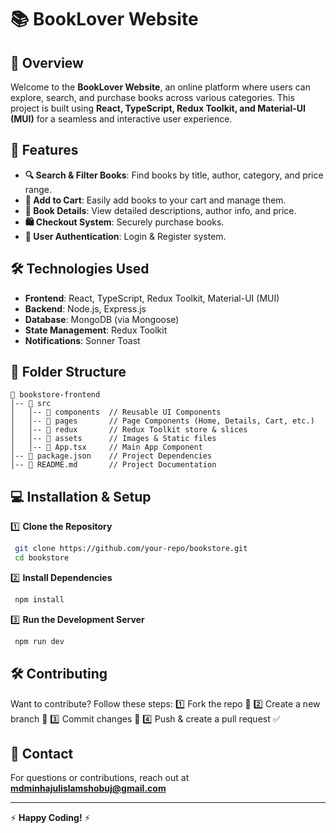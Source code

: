 # 📚 BookLover Website

## 📖 Overview

Welcome to the **BookLover Website**, an online platform where users can explore, search, and purchase books across various categories. This project is built using **React, TypeScript, Redux Toolkit, and Material-UI (MUI)** for a seamless and interactive user experience.

## 🚀 Features

- **🔍 Search & Filter Books**: Find books by title, author, category, and price range.
- **🛒 Add to Cart**: Easily add books to your cart and manage them.
- **🔖 Book Details**: View detailed descriptions, author info, and price.
- **🛍️ Checkout System**: Securely purchase books.
- **👤 User Authentication**: Login & Register system.

## 🛠️ Technologies Used

- **Frontend**: React, TypeScript, Redux Toolkit, Material-UI (MUI)
- **Backend**: Node.js, Express.js
- **Database**: MongoDB (via Mongoose)
- **State Management**: Redux Toolkit
- **Notifications**: Sonner Toast

## 📂 Folder Structure

```
📂 bookstore-frontend
│-- 📂 src
│   │-- 📂 components  // Reusable UI Components
│   │-- 📂 pages       // Page Components (Home, Details, Cart, etc.)
│   │-- 📂 redux       // Redux Toolkit store & slices
│   │-- 📂 assets      // Images & Static files
│   │-- 📜 App.tsx     // Main App Component
│-- 📜 package.json    // Project Dependencies
│-- 📜 README.md       // Project Documentation
```

## 💻 Installation & Setup

1️⃣ **Clone the Repository**

```sh
 git clone https://github.com/your-repo/bookstore.git
 cd bookstore
```

2️⃣ **Install Dependencies**

```sh
 npm install
```

3️⃣ **Run the Development Server**

```sh
 npm run dev
```

## 🛠️ Contributing

Want to contribute? Follow these steps:
1️⃣ Fork the repo 📌
2️⃣ Create a new branch 🚀
3️⃣ Commit changes 🎯
4️⃣ Push & create a pull request ✅

## 📧 Contact

For questions or contributions, reach out at **mdminhajulislamshobuj@gmail.com**

---

⚡ **Happy Coding!** ⚡
